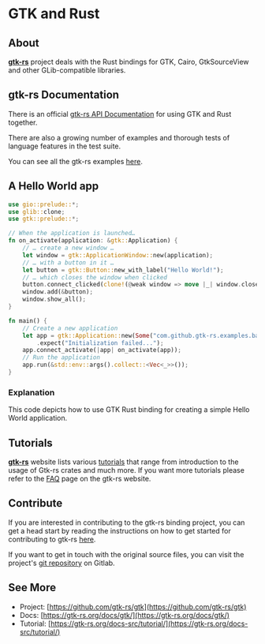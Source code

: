 ---
---

# GTK and Rust

## About

[**gtk-rs**](https://gtk-rs.org/) project deals with the Rust bindings for GTK, Cairo, GtkSourceView and other GLib-compatible libraries.

## gtk-rs Documentation

There is an official [gtk-rs API Documentation](https://gtk-rs.org/docs/gtk/) for using GTK and Rust together.

There are also a growing number of examples and thorough tests of language features in the test suite.

You can see all the gtk-rs examples [here](https://github.com/gtk-rs/examples).

## A Hello World app

```rust
use gio::prelude::*;
use glib::clone;
use gtk::prelude::*;

// When the application is launched…
fn on_activate(application: &gtk::Application) {
    // … create a new window …
    let window = gtk::ApplicationWindow::new(application);
    // … with a button in it …
    let button = gtk::Button::new_with_label("Hello World!");
    // … which closes the window when clicked
    button.connect_clicked(clone!(@weak window => move |_| window.close()));
    window.add(&button);
    window.show_all();
}

fn main() {
    // Create a new application
    let app = gtk::Application::new(Some("com.github.gtk-rs.examples.basic"), Default::default())
        .expect("Initialization failed...");
    app.connect_activate(|app| on_activate(app));
    // Run the application
    app.run(&std::env::args().collect::<Vec<_>>());
}
```

### Explanation

This code depicts how to use GTK Rust binding for creating a simple Hello World application.

## Tutorials

[**gtk-rs**](https://gtk-rs.org/) website lists various [tutorials](https://gtk-rs.org/docs-src/tutorial/) that range from introduction to the usage of Gtk-rs crates and much more. If you want more tutorials please refer to the [FAQ](https://gtk-rs.org/docs-src/faq) page on the gtk-rs website.

## Contribute

If you are interested in contributing to the gtk-rs binding project, you can get a head start by reading the instructions on how to get started for contributing to gtk-rs [here](https://github.com/gtk-rs/gtk#contribute).

If you want to get in touch with the original source files, you can visit the project's [git repository](https://github.com/gtk-rs/gtk) on Gitlab.

## See More

* Project: [https://github.com/gtk-rs/gtk](https://github.com/gtk-rs/gtk)
* Docs: [https://gtk-rs.org/docs/gtk/](https://gtk-rs.org/docs/gtk/)
* Tutorial: [https://gtk-rs.org/docs-src/tutorial/](https://gtk-rs.org/docs-src/tutorial/)
